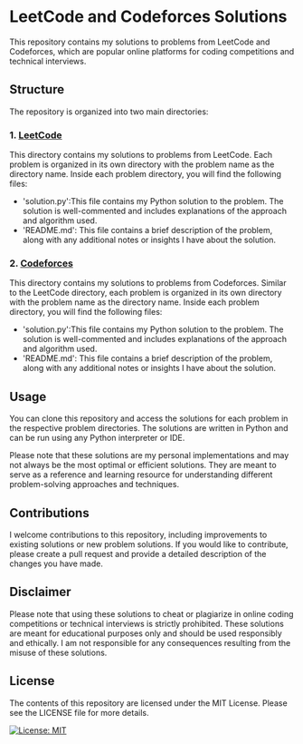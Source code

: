 # LeetCode and Codeforces Solutions

This repository contains my solutions to problems from LeetCode and Codeforces, which are popular online platforms for coding competitions and technical interviews.
## Structure

The repository is organized into two main directories:

### 1. [LeetCode](https://leetcode.com/anas_na/) 
This directory contains my solutions to problems from LeetCode. Each problem is organized in its own directory with the problem name as the directory name. Inside each problem directory, you will find the following files:
* 'solution.py':This file contains my Python solution to the problem. The solution is well-commented and includes explanations of the approach and algorithm used.
* 'README.md': This file contains a brief description of the problem, along with any additional notes or insights I have about the solution.

### 2. [Codeforces](https://codeforces.com/profile/anas_na)
This directory contains my solutions to problems from Codeforces. Similar to the LeetCode directory, each problem is organized in its own directory with the problem name as the directory name. Inside each problem directory, you will find the following files:
* 'solution.py':This file contains my Python solution to the problem. The solution is well-commented and includes explanations of the approach and algorithm used.
* 'README.md': This file contains a brief description of the problem, along with any additional notes or insights I have about the solution.

## Usage

You can clone this repository and access the solutions for each problem in the respective problem directories. The solutions are written in Python and can be run using any Python interpreter or IDE.

Please note that these solutions are my personal implementations and may not always be the most optimal or efficient solutions. They are meant to serve as a reference and learning resource for understanding different problem-solving approaches and techniques.
## Contributions

I welcome contributions to this repository, including improvements to existing solutions or new problem solutions. If you would like to contribute, please create a pull request and provide a detailed description of the changes you have made.
## Disclaimer

Please note that using these solutions to cheat or plagiarize in online coding competitions or technical interviews is strictly prohibited. These solutions are meant for educational purposes only and should be used responsibly and ethically. I am not responsible for any consequences resulting from the misuse of these solutions.
## License

The contents of this repository are licensed under the MIT License. Please see the LICENSE file for more details.

[![License: MIT](https://img.shields.io/badge/License-MIT-yellow.svg)](https://opensource.org/licenses/MIT)
